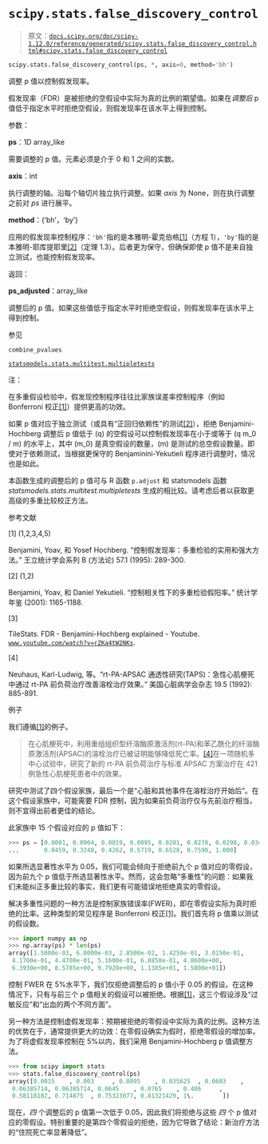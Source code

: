 # `scipy.stats.false_discovery_control`

> 原文：[`docs.scipy.org/doc/scipy-1.12.0/reference/generated/scipy.stats.false_discovery_control.html#scipy.stats.false_discovery_control`](https://docs.scipy.org/doc/scipy-1.12.0/reference/generated/scipy.stats.false_discovery_control.html#scipy.stats.false_discovery_control)

```py
scipy.stats.false_discovery_control(ps, *, axis=0, method='bh')
```

调整 p 值以控制假发现率。

假发现率（FDR）是被拒绝的空假设中实际为真的比例的期望值。如果在*调整后* p 值低于指定水平时拒绝空假设，则假发现率在该水平上得到控制。

参数：

**ps**：1D array_like

需要调整的 p 值。元素必须是介于 0 和 1 之间的实数。

**axis**：int

执行调整的轴。沿每个轴切片独立执行调整。如果 *axis* 为 None，则在执行调整之前对 *ps* 进行展平。

**method**：{‘bh’，‘by’}

应用的假发现率控制程序：`'bh'`指的是本雅明-霍克伯格[[1]](#r4c2dbc17006a-1)（方程 1），`'by'`指的是本雅明-耶库提耶里[[2]](#r4c2dbc17006a-2)（定理 1.3）。后者更为保守，但确保即使 p 值不是来自独立测试，也能控制假发现率。

返回：

**ps_adjusted**：array_like

调整后的 p 值。如果这些值低于指定水平时拒绝空假设，则假发现率在该水平上得到控制。

参见

`combine_pvalues`

[`statsmodels.stats.multitest.multipletests`](https://www.statsmodels.org/stable/generated/statsmodels.stats.multitest.multipletests.html#statsmodels.stats.multitest.multipletests "(在 statsmodels 0.14.1 版本 v0.14.1)")

注：

在多重假设检验中，假发现控制程序往往比家族误差率控制程序（例如 Bonferroni 校正[[1]](#r4c2dbc17006a-1)）提供更高的功效。

如果 p 值对应于独立测试（或具有“正回归依赖性”的测试[[2]](#r4c2dbc17006a-2)），拒绝 Benjamini-Hochberg 调整后 p 值低于 \(q\) 的空假设可以控制假发现率在小于或等于 \(q m_0 / m\) 的水平上，其中 \(m_0\) 是真空假设的数量，\(m\) 是测试的总空假设数量。即使对于依赖测试，当根据更保守的 Benjaminini-Yekutieli 程序进行调整时，情况也是如此。

本函数生成的调整后的 p 值可与 R 函数 `p.adjust` 和 statsmodels 函数 *statsmodels.stats.multitest.multipletests* 生成的相比较。请考虑后者以获取更高级的多重比较校正方法。

参考文献

[1] (1,2,3,4,5)

Benjamini, Yoav, 和 Yosef Hochberg. “控制假发现率：多重检验的实用和强大方法。” 王立统计学会系列 B (方法论) 57.1 (1995): 289-300.

[2] (1,2)

Benjamini, Yoav, 和 Daniel Yekutieli. “控制相关性下的多重检验假阳率。” 统计学年鉴 (2001): 1165-1188.

[3]

TileStats. FDR - Benjamini-Hochberg explained - Youtube. [`www.youtube.com/watch?v=rZKa4tW2NKs`](https://www.youtube.com/watch?v=rZKa4tW2NKs).

[4]

Neuhaus, Karl-Ludwig, 等。“rt-PA-APSAC 通透性研究(TAPS)：急性心肌梗死中通过 rt-PA 前负荷治疗改善溶栓治疗效果。” 美国心脏病学会杂志 19.5 (1992): 885-891.

例子

我们遵循[[1]](#r4c2dbc17006a-1)的例子。

> 在心肌梗死中，利用重组组织型纤溶酶原激活剂(rt-PA)和苯乙酰化的纤溶酶原激活剂(APSAC)的溶栓治疗已被证明能够降低死亡率。[[4]](#r4c2dbc17006a-4)在一项随机多中心试验中，研究了新的 rt-PA 前负荷治疗与标准 APSAC 方案治疗在 421 例急性心肌梗死患者中的效果。

研究中测试了四个假设家族，最后一个是“心脏和其他事件在溶栓治疗开始后”。在这个假设家族中，可能需要 FDR 控制，因为如果前负荷治疗仅与先前治疗相当，则不宜得出前者更佳的结论。

此家族中 15 个假设对应的 p 值如下：

```py
>>> ps = [0.0001, 0.0004, 0.0019, 0.0095, 0.0201, 0.0278, 0.0298, 0.0344,
...       0.0459, 0.3240, 0.4262, 0.5719, 0.6528, 0.7590, 1.000] 
```

如果所选显著性水平为 0.05，我们可能会倾向于拒绝前九个 p 值对应的零假设，因为前九个 p 值低于所选显著性水平。然而，这会忽略“多重性”的问题：如果我们未能纠正多重比较的事实，我们更有可能错误地拒绝真实的零假设。

解决多重性问题的一种方法是控制家族错误率(FWER)，即在零假设实际为真时拒绝的比率。这种类型的常见程序是 Bonferroni 校正[[1]](#r4c2dbc17006a-1)。我们首先将 p 值乘以测试的假设数。

```py
>>> import numpy as np
>>> np.array(ps) * len(ps)
array([1.5000e-03, 6.0000e-03, 2.8500e-02, 1.4250e-01, 3.0150e-01,
 4.1700e-01, 4.4700e-01, 5.1600e-01, 6.8850e-01, 4.8600e+00,
 6.3930e+00, 8.5785e+00, 9.7920e+00, 1.1385e+01, 1.5000e+01]) 
```

控制 FWER 在 5%水平下，我们仅拒绝调整后的 p 值小于 0.05 的假设。在这种情况下，只有与前三个 p 值相关的假设可以被拒绝。根据[[1]](#r4c2dbc17006a-1)，这三个假设涉及“过敏反应”和“出血的两个不同方面”。

另一种方法是控制虚假发现率：预期被拒绝的零假设中实际为真的比例。这种方法的优势在于，通常提供更大的功效：在零假设确实为假时，拒绝零假设的增加率。为了将虚假发现率控制在 5%以内，我们采用 Benjamini-Hochberg p 值调整方法。

```py
>>> from scipy import stats
>>> stats.false_discovery_control(ps)
array([0.0015    , 0.003     , 0.0095    , 0.035625  , 0.0603    ,
 0.06385714, 0.06385714, 0.0645    , 0.0765    , 0.486     ,
 0.58118182, 0.714875  , 0.75323077, 0.81321429, 1\.        ]) 
```

现在，*四* 个调整后的 p 值第一次低于 0.05，因此我们将拒绝与这些 *四* 个 p 值对应的零假设。特别重要的是第四个零假设的拒绝，因为它导致了结论：新治疗方法的“住院死亡率显著降低”。
